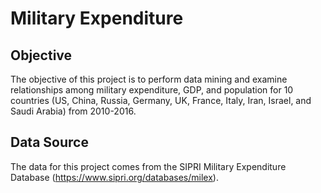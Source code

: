 # Military Expenditure
## Objective 
The objective of this project is to perform data mining and examine relationships among military expenditure, GDP, and population for 10 countries (US, China, Russia, Germany, UK, France, Italy, Iran, Israel, and Saudi Arabia) from 2010-2016. 
## Data Source
The data for this project comes from the SIPRI Military Expenditure Database (https://www.sipri.org/databases/milex).
